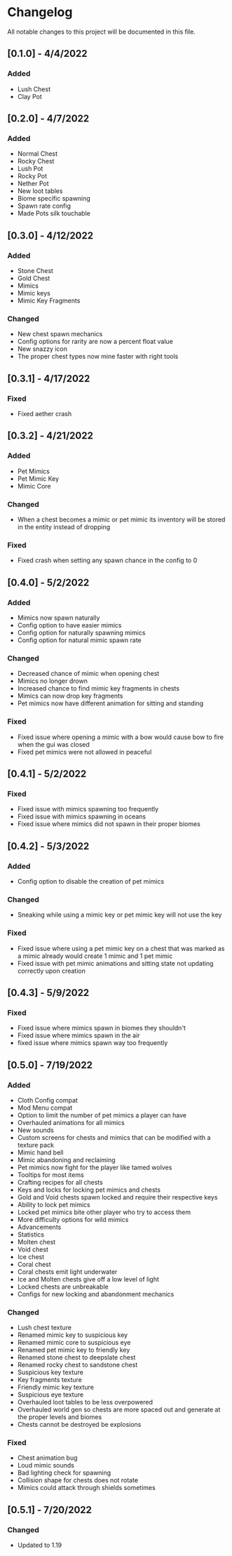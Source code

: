 # Changelog

All notable changes to this project will be documented in this file.

## [0.1.0] - 4/4/2022
### Added
- Lush Chest
- Clay Pot

## [0.2.0] - 4/7/2022
### Added
- Normal Chest
- Rocky Chest
- Lush Pot
- Rocky Pot
- Nether Pot
- New loot tables
- Biome specific spawning
- Spawn rate config
- Made Pots silk touchable

## [0.3.0] - 4/12/2022
### Added
- Stone Chest
- Gold Chest
- Mimics
- Mimic keys
- Mimic Key Fragments
### Changed
- New chest spawn mechanics
- Config options for rarity are now a percent float value
- New snazzy icon
- The proper chest types now mine faster with right tools

## [0.3.1] - 4/17/2022
### Fixed
- Fixed aether crash

## [0.3.2] - 4/21/2022
### Added
- Pet Mimics
- Pet Mimic Key
- Mimic Core
### Changed
- When a chest becomes a mimic or pet mimic its inventory will be stored in the entity instead of dropping
### Fixed
- Fixed crash when setting any spawn chance in the config to 0

## [0.4.0] - 5/2/2022
### Added
- Mimics now spawn naturally
- Config option to have easier mimics
- Config option for naturally spawning mimics
- Config option for natural mimic spawn rate
### Changed
- Decreased chance of mimic when opening chest
- Mimics no longer drown
- Increased chance to find mimic key fragments in chests
- Mimics can now drop key fragments
- Pet mimics now have different animation for sitting and standing
### Fixed
- Fixed issue where opening a mimic with a bow would cause bow to fire when the gui was closed
- Fixed pet mimics were not allowed in peaceful

## [0.4.1] - 5/2/2022
### Fixed
- Fixed issue with mimics spawning too frequently
- Fixed issue with mimics spawning in oceans
- Fixed issue where mimics did not spawn in their proper biomes

## [0.4.2] - 5/3/2022
### Added
- Config option to disable the creation of pet mimics
### Changed
- Sneaking while using a mimic key or pet mimic key will not use the key
### Fixed
- Fixed issue where using a pet mimic key on a chest that was marked as a mimic already would create 1 mimic and 1 pet mimic
- Fixed issue with pet mimic animations and sitting state not updating correctly upon creation

## [0.4.3] - 5/9/2022
### Fixed
- Fixed issue where mimics spawn in biomes they shouldn't
- Fixed issue where mimics spawn in the air
- fixed issue where mimics spawn way too frequently

## [0.5.0] - 7/19/2022
### Added
- Cloth Config compat
- Mod Menu compat
- Option to limit the number of pet mimics a player can have
- Overhauled animations for all mimics
- New sounds
- Custom screens for chests and mimics that can be modified with a texture pack
- Mimic hand bell
- Mimic abandoning and reclaiming
- Pet mimics now fight for the player like tamed wolves
- Tooltips for most items
- Crafting recipes for all chests
- Keys and locks for locking pet mimics and chests
- Gold and Void chests spawn locked and require their respective keys
- Ability to lock pet mimics
- Locked pet mimics bite other player who try to access them
- More difficulty options for wild mimics
- Advancements
- Statistics
- Molten chest
- Void chest
- Ice chest
- Coral chest
- Coral chests emit light underwater
- Ice and Molten chests give off a low level of light
- Locked chests are unbreakable
- Configs for new locking and abandonment mechanics
### Changed
- Lush chest texture
- Renamed mimic key to suspicious key
- Renamed mimic core to suspicious eye
- Renamed pet mimic key to friendly key
- Renamed stone chest to deepslate chest
- Renamed rocky chest to sandstone chest
- Suspicious key texture
- Key fragments texture
- Friendly mimic key texture
- Suspicious eye texture
- Overhauled loot tables to be less overpowered
- Overhauled world gen so chests are more spaced out and generate at the proper levels and biomes
- Chests cannot be destroyed be explosions
### Fixed
- Chest animation bug
- Loud mimic sounds
- Bad lighting check for spawning
- Collision shape for chests does not rotate
- Mimics could attack through shields sometimes

## [0.5.1] - 7/20/2022
### Changed
- Updated to 1.19